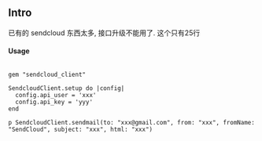 ## Intro

已有的 sendcloud 东西太多, 接口升级不能用了. 这个只有25行

#### Usage

```

gem "sendcloud_client"

SendcloudClient.setup do |config|
  config.api_user = 'xxx'
  config.api_key = 'yyy'
end

p SendcloudClient.sendmail(to: "xxx@gmail.com", from: "xxx", fromName: "SendCloud", subject: "xxx", html: "xxx")

```
